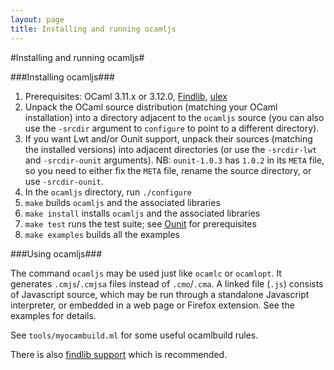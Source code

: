 ```yaml
---
layout: page
title: Installing and running ocamljs
---
```

#Installing and running ocamljs#

###Installing ocamljs###

 1. Prerequisites: OCaml 3.11.x or 3.12.0, [Findlib](http://projects.camlcity.org/projects/findlib.html), [ulex](http://www.cduce.org/download.html#side)
 2. Unpack the OCaml source distribution (matching your OCaml installation) into a directory adjacent to the `ocamljs` source (you can also use the `-srcdir` argument to `configure` to point to a different directory).
 3. If you want Lwt and/or Ounit support, unpack their sources (matching the installed versions) into adjacent directories (or use the `-srcdir-lwt` and `-srcdir-ounit` arguments). NB: `ounit-1.0.3` has `1.0.2` in its `META` file, so you need to either fix the `META` file, rename the source directory, or use `-srcdir-ounit`.
 4. In the `ocamljs` directory, run `./configure`
 5. `make` builds `ocamljs` and the associated libraries
 6. `make install` installs `ocamljs` and the associated libraries
 7. `make test` runs the test suite; see [Ounit](Ounit.html) for prerequisites
 8. `make examples` builds all the examples

###Using ocamljs###

The command `ocamljs` may be used just like `ocamlc` or `ocamlopt`. It
generates `.cmjs`/`.cmjsa` files instead of `.cmo`/`.cma`. A linked
file (`.js`) consists of Javascript source, which may be run through a
standalone Javascript interpreter, or embedded in a web page or
Firefox extension. See the examples for details.

See `tools/myocambuild.ml` for some useful ocamlbuild rules.

There is also [findlib support](Findlib.html) which is recommended.

